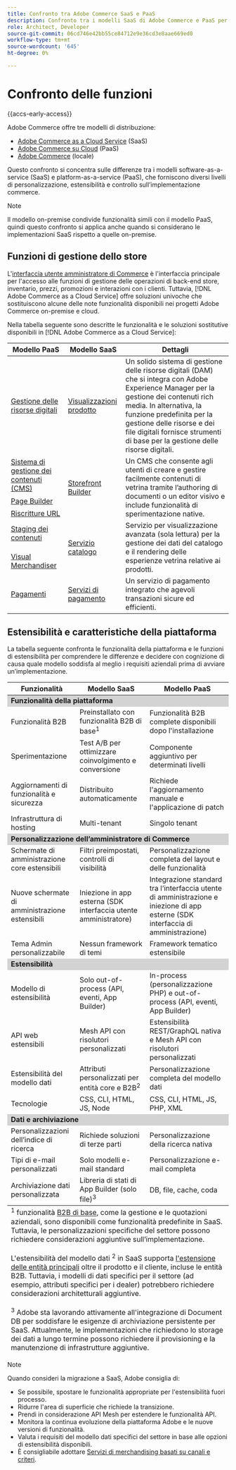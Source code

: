 ```yaml
---
title: Confronto tra Adobe Commerce SaaS e PaaS
description: Confronto tra i modelli SaaS di Adobe Commerce e PaaS per determinare l’approccio di implementazione migliore per le esigenze aziendali.
role: Architect, Developer
source-git-commit: 06cd746e42bb55ce84712e9e36cd3e8aae669ed0
workflow-type: tm+mt
source-wordcount: '645'
ht-degree: 0%

---
```



# Confronto delle funzioni

{{accs-early-access}}

Adobe Commerce offre tre modelli di distribuzione:

- [Adobe Commerce as a Cloud Service](overview.md) (SaaS)
- [Adobe Commerce su Cloud](https://experienceleague.adobe.com/it/docs/commerce-on-cloud/user-guide/overview) (PaaS)
- [Adobe Commerce](https://experienceleague.adobe.com/it/docs/commerce-operations/installation-guide/overview) (locale)

Questo confronto si concentra sulle differenze tra i modelli software-as-a-service (SaaS) e platform-as-a-service (PaaS), che forniscono diversi livelli di personalizzazione, estensibilità e controllo sull’implementazione commerce.

>[!NOTE]
>
>Il modello on-premise condivide funzionalità simili con il modello PaaS, quindi questo confronto si applica anche quando si considerano le implementazioni SaaS rispetto a quelle on-premise.

## Funzioni di gestione dello store

L&#39;[interfaccia utente amministratore di Commerce](https://experienceleague.adobe.com/it/docs/commerce-admin/systems/guide-overview) è l&#39;interfaccia principale per l&#39;accesso alle funzioni di gestione delle operazioni di back-end store, inventario, prezzi, promozioni e interazioni con i clienti. Tuttavia, [!DNL Adobe Commerce as a Cloud Service] offre soluzioni univoche che sostituiscono alcune delle note funzionalità disponibili nei progetti Adobe Commerce on-premise e cloud.

Nella tabella seguente sono descritte le funzionalità e le soluzioni sostitutive disponibili in [!DNL Adobe Commerce as a Cloud Service]:

<table>
    <thead>
        <tr>
            <th>Modello PaaS</th>
            <th>Modello SaaS</th>
            <th>Dettagli</th>
        </tr>
    </thead>
    <tbody>
        <tr>
            <td><a href="https://experienceleague.adobe.com/it/docs/commerce-admin/content-design/wysiwyg/gallery/media-gallery-asset-management">Gestione delle risorse digitali</a></td>
            <td><a href="https://experienceleague.adobe.com/it/docs/commerce-admin/content-design/aem-asset-management/aem-assets-integration">Visualizzazioni prodotto</a></td>
            <td>Un solido sistema di gestione delle risorse digitali (DAM) che si integra con Adobe Experience Manager per la gestione dei contenuti rich media. In alternativa, la funzione predefinita per la gestione delle risorse e dei file digitali fornisce strumenti di base per la gestione delle risorse digitali.</td>
        </tr>
        <tr>
            <td><a href="https://experienceleague.adobe.com/it/docs/commerce-admin/content-design/guide-overview">Sistema di gestione dei contenuti (CMS)</a></td>
            <td rowspan="3"><a href="https://experienceleague.adobe.com/developer/commerce/storefront/merchants/get-started/?lang=it">Storefront Builder</a></td>
            <td rowspan="3">Un CMS che consente agli utenti di creare e gestire facilmente contenuti di vetrina tramite l’authoring di documenti o un editor visivo e include funzionalità di sperimentazione native.</td>
        </tr>
        <tr>
            <td><a href="https://experienceleague.adobe.com/it/docs/commerce-admin/page-builder/guide-overview">Page Builder</a></td>
        </tr>
        <tr>
            <td><a href="https://experienceleague.adobe.com/it/docs/commerce-admin/marketing/seo/url-rewrites/url-rewrite">Riscritture URL</a></td>
        </tr>
        <tr>
            <td><a href="https://experienceleague.adobe.com/it/docs/commerce-admin/content-design/staging/content-staging">Staging dei contenuti</a></td>
            <td rowspan="2"><a href="../catalog-service/overview.md">Servizio catalogo</a></td>
            <td rowspan="2">Servizio per visualizzazione avanzata (sola lettura) per la gestione dei dati del catalogo e il rendering delle esperienze vetrina relative ai prodotti.</td>
        </tr>
        <tr>
            <td><a href="https://experienceleague.adobe.com/it/docs/commerce-admin/marketing/merchandising/visual-merch/visual-merchandiser">Visual Merchandiser</a></td>
        </tr>
        <tr>
            <td><a href="https://experienceleague.adobe.com/it/docs/commerce-admin/stores-sales/payments/payments">Pagamenti</a></td>
            <td><a href="../payment-services/guide-overview.md">Servizi di pagamento</a></td>
            <td>Un servizio di pagamento integrato che agevoli transazioni sicure ed efficienti.</td>
        </tr>
    </tbody>
</table>

## Estensibilità e caratteristiche della piattaforma

La tabella seguente confronta le funzionalità della piattaforma e le funzioni di estensibilità per comprendere le differenze e decidere con cognizione di causa quale modello soddisfa al meglio i requisiti aziendali prima di avviare un’implementazione.

<table>
    <thead>
        <tr>
            <th>Funzionalità</th>
            <th>Modello SaaS</th>
            <th>Modello PaaS</th>
        </tr>
    </thead>
    <tbody>
        <tr>
            <td colspan="3" style="background:lightgray;"><strong>Funzionalità della piattaforma</strong></td>
        </tr>
        <tr>
            <td>Funzionalità B2B</td>
            <td>Preinstallato con funzionalità B2B di base<sup>1</sup></td>
            <td>Funzionalità B2B complete disponibili dopo l'installazione</td>
        </tr>
        <tr>
            <td>Sperimentazione</td>
            <td>Test A/B per ottimizzare coinvolgimento e conversione</td>
            <td>Componente aggiuntivo per determinati livelli</td>
        </tr>
        <tr>
            <td>Aggiornamenti di funzionalità e sicurezza</td>
            <td>Distribuito automaticamente</td>
            <td>Richiede l'aggiornamento manuale e l'applicazione di patch</td>
        </tr>
        <tr>
            <td>Infrastruttura di hosting</td>
            <td>Multi-tenant</td>
            <td>Singolo tenant</td>
        </tr>
        <tr>
            <td colspan="3" style="background:lightgray;"><strong>Personalizzazione dell’amministratore di Commerce</strong></td>
        </tr>
        <tr>
            <td>Schermate di amministrazione core estensibili</td>
            <td>Filtri preimpostati, controlli di visibilità</td>
            <td>Personalizzazione completa del layout e delle funzionalità</td>
        </tr>
        <tr>
            <td>Nuove schermate di amministrazione estensibili</td>
            <td>Iniezione in app esterna (SDK interfaccia utente amministratore)</td>
            <td>Integrazione standard tra l’interfaccia utente di amministrazione e iniezione di app esterne (SDK interfaccia di amministrazione)</td>
        </tr>
        <tr>
            <td>Tema Admin personalizzabile</td>
            <td>Nessun framework di temi</td>
            <td>Framework tematico estensibile</td>
        </tr>
        <tr>
            <td colspan="3" style="background:lightgray;"><strong>Estensibilità</strong></td>
        </tr>
        <tr>
            <td>Modello di estensibilità</td>
            <td>Solo out-of-process (API, eventi, App Builder)</td>
            <td>In-process (personalizzazione PHP) e out-of-process (API, eventi, App Builder)</td>
        </tr>
        <tr>
            <td>API web estensibili</td>
            <td>Mesh API con risolutori personalizzati</td>
            <td>Estensibilità REST/GraphQL nativa e Mesh API con risolutori personalizzati</td>
        </tr>
        <tr>
            <td>Estensibilità del modello dati</td>
            <td>Attributi personalizzati per entità core e B2B<sup>2</sup></td>
            <td>Personalizzazione completa del modello dati</td>
        </tr>
        <tr>
            <td>Tecnologie</td>
            <td>CSS, CLI, HTML, JS, Node</td>
            <td>CSS, CLI, HTML, JS, PHP, XML</td>
        </tr>
        <tr>
            <td colspan="3" style="background:lightgray;"><strong>Dati e archiviazione</strong></td>
        </tr>
        <tr>
            <td>Personalizzazioni dell’indice di ricerca</td>
            <td>Richiede soluzioni di terze parti</td>
            <td>Personalizzazione della ricerca nativa</td>
        </tr>
        <tr>
            <td>Tipi di e-mail personalizzati</td>
            <td>Solo modelli e-mail standard</td>
            <td>Personalizzazione e-mail completa</td>
        </tr>
        <tr>
            <td>Archiviazione dati personalizzata</td>
            <td>Libreria di stati di App Builder (solo file)<sup>3</sup></td>
            <td>DB, file, cache, coda</td>
        </tr>
    </tbody>
    <tfoot>
        <tr>
            <td colspan="3">
                <sup>1</sup> funzionalità <a href="https://experienceleague.adobe.com/it/docs/commerce-admin/b2b/guide-overview">B2B di base</a>, come la gestione e le quotazioni aziendali, sono disponibili come funzionalità predefinite in SaaS. Tuttavia, le personalizzazioni specifiche del settore possono richiedere considerazioni aggiuntive sull’implementazione.
                <br><br>
                L'estensibilità del modello dati <sup>2</sup> in SaaS supporta <a href="https://developer.adobe.com/commerce/services/cloud/guides/custom-attributes/">l'estensione delle entità principali</a> oltre il prodotto e il cliente, incluse le entità B2B. Tuttavia, i modelli di dati specifici per il settore (ad esempio, attributi specifici per i dealer) potrebbero richiedere considerazioni architetturali aggiuntive.
                <br><br>
                <sup>3</sup> Adobe sta lavorando attivamente all'integrazione di Document DB per soddisfare le esigenze di archiviazione persistente per SaaS. Attualmente, le implementazioni che richiedono lo storage dei dati a lungo termine possono richiedere il provisioning e la manutenzione di infrastrutture aggiuntive.
            </td>
        </tr>
    </tfoot>
</table>

>[!NOTE]
>
>Quando consideri la migrazione a SaaS, Adobe consiglia di:
>
>- Se possibile, spostare le funzionalità appropriate per l&#39;estensibilità fuori processo.
>- Ridurre l&#39;area di superficie che richiede la transizione.
>- Prendi in considerazione API Mesh per estendere le funzionalità API.
>- Monitora la continua evoluzione della piattaforma Adobe e le nuove versioni di funzionalità.
>- Valuta i requisiti del modello dati specifici del settore in base alle opzioni di estensibilità disponibili.
>- È consigliabile adottare [Servizi di merchandising basati su canali e criteri](../optimizer/catalog/overview.md).


